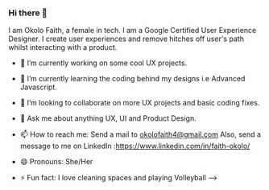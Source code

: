 ### Hi there 👋
I am Okolo Faith, a female in tech. I am a  Google Certified User Experience Designer.
I create user experiences and remove hitches off user's path whilst interacting with a product.

- 🔭 I’m currently working on some cool UX projects.
- 🌱 I’m currently learning the coding behind my designs i.e Advanced Javascript.
- 👯 I’m looking to collaborate on more UX projects and basic coding fixes.
- 💬 Ask me about anything UX, UI and Product Design.
- 📫 How to reach me: 
Send a mail to okolofaith4@gmail.com
Also, send a message to me on LinkedIn :https://www.linkedin.com/in/faith-okolo/ 


- 😄 Pronouns:  She/Her
- ⚡ Fun fact: I love cleaning spaces and playing Volleyball
-->
